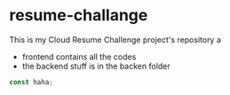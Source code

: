 # resume-challange
This is my Cloud Resume Challenge project's repository a

- frontend contains all the codes
- the backend stuff is in the backen folder
``` js
const haha;
```
